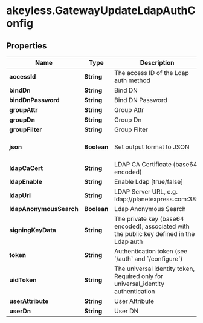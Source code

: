 # akeyless.GatewayUpdateLdapAuthConfig

## Properties

Name | Type | Description | Notes
------------ | ------------- | ------------- | -------------
**accessId** | **String** | The access ID of the Ldap auth method | [optional] 
**bindDn** | **String** | Bind DN | [optional] 
**bindDnPassword** | **String** | Bind DN Password | [optional] 
**groupAttr** | **String** | Group Attr | [optional] 
**groupDn** | **String** | Group Dn | [optional] 
**groupFilter** | **String** | Group Filter | [optional] 
**json** | **Boolean** | Set output format to JSON | [optional] [default to false]
**ldapCaCert** | **String** | LDAP CA Certificate (base64 encoded) | [optional] 
**ldapEnable** | **String** | Enable Ldap [true/false] | [optional] 
**ldapUrl** | **String** | LDAP Server URL, e.g. ldap://planetexpress.com:389 | [optional] 
**ldapAnonymousSearch** | **Boolean** | Ldap Anonymous Search | [optional] 
**signingKeyData** | **String** | The private key (base64 encoded), associated with the public key defined in the Ldap auth | [optional] 
**token** | **String** | Authentication token (see &#x60;/auth&#x60; and &#x60;/configure&#x60;) | [optional] 
**uidToken** | **String** | The universal identity token, Required only for universal_identity authentication | [optional] 
**userAttribute** | **String** | User Attribute | [optional] 
**userDn** | **String** | User DN | [optional] 


